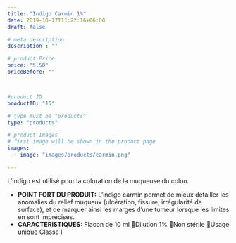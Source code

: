 ```yaml
---
title: "Indigo Carmin 1%"
date: 2019-10-17T11:22:16+06:00
draft: false

# meta description
description : ""

# product Price
price: "5.50"
priceBefore: ""



#product ID
productID: "15"

# type must be "products"
type: "products"

# product Images
# first image will be shown in the product page
images:
  - image: "images/products/carmin.png"

---
```


L’indigo est utilisé pour la coloration de la muqueuse du colon.
- **POINT FORT DU PRODUIT:**
	L’indigo carmin permet de mieux détailler les anomalies du relief muqueux  (ulcération, fissure, irrégularité de surface), et de marquer ainsi les marges d’une tumeur lorsque les limites en sont imprécises.
- **CARACTERISTIQUES:**
	Flacon de 10 ml Dilution 1% Non stérile Usage unique
	Classe I

